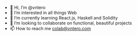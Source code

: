 - 👋 Hi, I’m @vntero
- 👀 I’m interested in all things Web
- 🌱 I’m currently learning React.js, Haskell and Solidity
- 💞️ I’m looking to collaborate on functional, beautiful projects
- 📫 How to reach me colab@vntero.com

<!---
vntero/vntero is a ✨ special ✨ repository because its `README.md` (this file) appears on your GitHub profile.
You can click the Preview link to take a look at your changes.
--->
